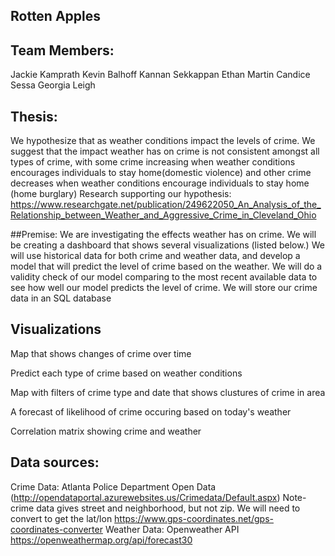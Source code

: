 ## Rotten Apples
## Team Members:
Jackie Kamprath
Kevin Balhoff
Kannan Sekkappan
Ethan Martin
Candice Sessa
Georgia Leigh

## Thesis: 
We hypothesize that as weather conditions impact the levels of crime. We suggest that the impact weather has on crime is not consistent amongst all types of crime, with some crime increasing when weather conditions encourages individuals to stay home(domestic violence) and other crime decreases when weather conditions encourage individuals to stay home (home burglary)
Research supporting our hypothesis: https://www.researchgate.net/publication/249622050_An_Analysis_of_the_Relationship_between_Weather_and_Aggressive_Crime_in_Cleveland_Ohio

##Premise: We are investigating the effects weather has on crime. We will be creating a dashboard that shows several visualizations (listed below.) We will use historical data for both crime and weather data, and develop a model that will predict the level of crime based on the weather. We will do a validity check of our model comparing to the most recent available data to see how well our model predicts the level of crime. We will store our crime data in an SQL database

## Visualizations
Map that shows changes of crime over time

Predict each type of crime based on weather conditions

Map with filters of crime type and date that shows clustures of crime in area

A forecast of likelihood of crime occuring based on today's weather

Correlation matrix showing crime and weather
 
## Data sources: 
Crime Data: Atlanta Police Department Open Data (http://opendataportal.azurewebsites.us/Crimedata/Default.aspx)
Note- crime data gives street and neighborhood, but not zip. We will need to convert to get the lat/lon https://www.gps-coordinates.net/gps-coordinates-converter
Weather Data: Openweather API
https://openweathermap.org/api/forecast30


